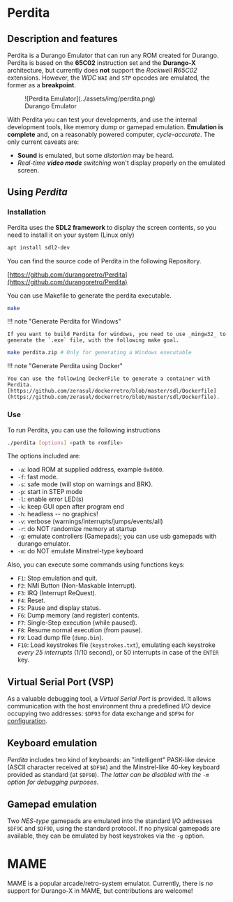 # Perdita

## Description and features

Perdita is a Durango Emulator that can run any ROM created for Durango. Perdita is based on the **65C02** instruction set and the **Durango-X** architecture, but currently does **not** support the _Rockwell **R**65C02_ extensions. However, the _WDC_ `WAI` and `STP` opcodes are emulated, the former as a **breakpoint**.

<figure markdown>
![Perdita Emulator](../assets/img/perdita.png)
<figcaption>Durango Emulator</figcaption>
</figure>

With Perdita you can test your developments, and use the internal development tools, like memory dump or gamepad emulation. **Emulation is complete** and, on a reasonably powered computer, _cycle-accurate_. The only current caveats are:

* **Sound** is emulated, but some _distortion_ may be heard.
* _Real-time **video mode** switching_ won't display properly on the emulated screen.

## Using _Perdita_

### Installation

Perdita uses the **SDL2 framework** to display the screen contents, so you need to install it on your system (Linux only)

```bash
apt install sdl2-dev
```

You can find the source code of Perdita in the following Repository.

[https://github.com/durangoretro/Perdita](https://github.com/durangoretro/Perdita)

You can use Makefile to generate the perdita executable.

```bash
make
```

!!! note "Generate Perdita for Windows"

    If you want to build Perdita for windows, you need to use _mingw32_ to generate the `.exe` file, with the following make goal.


```bash
make perdita.zip # Only for generating a Windows executable
```

!!! note "Generate Perdita using Docker"

    You can use the following DockerFile to generate a container with Perdita. [https://github.com/zerasul/dockerretro/blob/master/sdl/Dockerfile](https://github.com/zerasul/dockerretro/blob/master/sdl/Dockerfile).

### Use

To run Perdita, you can use the following instructions

```bash
./perdita [options] <path to romfile>
```

The options included are:

* ```-a```: load ROM at supplied address, example ```0x8000```.
* ```-f```: fast mode.
* ```-s```: safe mode (will stop on warnings and BRK).
* ```-p```: start in STEP mode
* ```-l```: enable error LED(s)
* ```-k```: keep GUI open after program end
* ```-h```: headless -- no graphics!
* ```-v```: verbose (warnings/interrupts/jumps/events/all)
* ```-r```: do NOT randomize memory at startup
* ```-g```: emulate controllers (Gamepads); you can use usb gamepads with durango emulator.
* ```-m```: do NOT emulate Minstrel-type keyboard

Also, you can execute some commands using functions keys:

* ```F1```: Stop emulation and quit.
* ```F2```: NMI Button (Non-Maskable Interrupt).
* ```F3```: IRQ (Interrupt ReQuest).
* ```F4```: Reset.
* ```F5```: Pause and display status.
* ```F6```: Dump memory (and register) contents.
* ```F7```: Single-Step execution (while paused).
* ```F8```: Resume normal execution (from pause).
* ```F9```: Load dump file (`dump.bin`).
* ```F10```: Load keystrokes file (`keystrokes.txt`), emulating each keystroke _every 25 interrupts_ (1/10 second), or 50 interrupts in case of the `ENTER` key.

## Virtual Serial Port (VSP)

As a valuable debugging tool, a _Virtual Serial Port_ is provided. It allows communication with the host environment thru a predefined I/O device occupying two addresses: `$DF93` for data exchange and `$DF94` for [configuration](vsp.md).

## Keyboard emulation

_Perdita_ includes two kind of keyboards: an "intelligent" PASK-like device (ASCII character received at `$DF9A`) and the Minstrel-like 40-key keyboard provided as standard (at `$DF9B`). _The latter can be disabled with the `-m` option for debugging purposes_.

## Gamepad emulation

Two _NES-type_ gamepads are emulated into the standard I/O addresses `$DF9C` and `$DF9D`, using the standard protocol. If no physical gamepads are available, they can be emulated by host keystrokes via the `-g` option.

# MAME

MAME is a popular arcade/retro-system emulator. Currently, there is _no_ support for Durango-X in MAME, but contributions are welcome!
